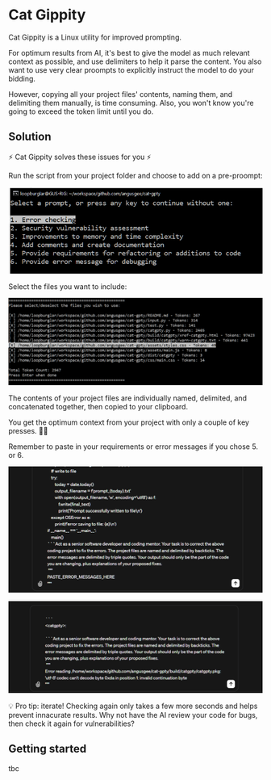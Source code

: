 # Cat Gippity

Cat Gippity is a Linux utility for improved prompting.

For optimum results from AI, it's best to give the model as much relevant context as possible, and use delimiters to help it parse the content. You also want to use very clear proompts to explicitly instruct the model to do your bidding.

However, copying all your project files' contents, naming them, and delimiting them manually, is time consuming. Also, you won't know you're going to exceed the token limit until you do.

## Solution

⚡ Cat Gippity solves these issues for you ⚡

Run the script from your project folder and choose to add on a pre-proompt:

<p align="center">
  <img src="./assets/cat-gpty-choose-prompt.png" alt="Cat Gippity first screen - choose a prompt" title="Cat Gippity first screen - choose a prompt">
</p>

Select the files you want to include:

<p align="center">
  <img src="./assets/cat-gpty.png" alt="Cat Gippity second screen - choose files" title="Cat Gippity second screen - choose files">
</p>

The contents of your project files are individually named, delimited, and concatenated together, then copied to your clipboard.

You get the optimum context from your project with only a couple of key presses. 🚀🚀

Remember to paste in your requirements or error messages if you chose 5. or 6.

<p align="center">
<img src="./assets/chatgpt-with-placeholder.png" alt="ChatGPT window with placeholder text showing" title="ChatGPT window with placeholder text showing">
</p>

<p align="center">
  <img src="./assets/chatgpt-with-error.png" alt="ChatGPT window with error message pasted into prompt" title="ChatGPT window with error message pasted into prompt">
</p>

💡 Pro tip: iterate! Checking again only takes a few more seconds and helps prevent innacurate results. Why not have the AI review your code for bugs, then check it again for vulnerabilities?

## Getting started

tbc
